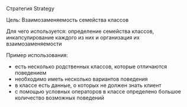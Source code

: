 Стратегия Strategy

Цель: Взаимозаменяемость семейства классов

Для чего используется: определение семейства классов, инкапсулирование каждого из них и организация их взаимозаменяемости

Пример использования: 
- есть несколько родственных классов, которые отличаются поведением 
- необходимо иметь несколько вариантов поведения
- в классе есть данные, о которых не должен знать клиент
- с помощью условных операторов в классе определено большое количество возможных поведений